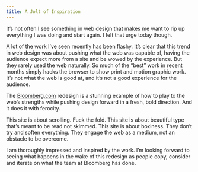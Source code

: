 ```yaml
---
title: A Jolt of Inspiration
---
```


It’s not often I see something in web design that makes me want to rip up everything I was doing and start again. I felt that urge today though.

A lot of the work I’ve seen recently has been flashy. It’s clear that this trend in web design was about pushing what the web was capable of, having the audience expect more from a site and be wowed by the experience. But they rarely used the web naturally. So much of the “best” work in recent months simply hacks the browser to show print and motion graphic work. It’s not what the web is good at, and it’s not a good experience for the audience.

The [Bloomberg.com](http://bloomberg.com/) redesign is a stunning example of how to play to the web’s strengths while pushing design forward in a fresh, bold direction. And it does it with ferocity.

This site is about scrolling. Fuck the fold. This site is about beautiful type that’s meant to be read not skimmed. This site is about boxiness. They don’t try and soften everything. They engage the web as a medium, not an obstacle to be overcome.

I am thoroughly impressed and inspired by the work. I’m looking forward to seeing what happens in the wake of this redesign as people copy, consider and iterate on what the team at Bloomberg has done.
